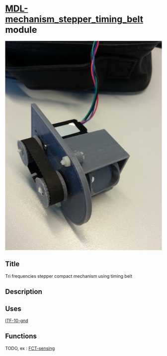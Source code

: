# [MDL-mechanism_stepper_timing_belt]() module
![](viewme.jpg)

## Title
Tri frequencies stepper compact mechanism using timing belt

## Description

## Uses
[ITF-10-gnd](../../interfaces/ITF-10-gnd)

## Functions
TODO, ex : [FCT-sensing](../../functions/FCT-sensing)
